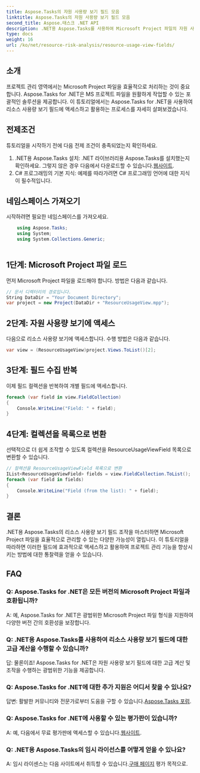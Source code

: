 ```yaml
---
title: Aspose.Tasks의 자원 사용량 보기 필드 모음
linktitle: Aspose.Tasks의 자원 사용량 보기 필드 모음
second_title: Aspose.태스크 .NET API
description: .NET용 Aspose.Tasks를 사용하여 Microsoft Project 파일의 자원 사용량 보기 필드에 효과적으로 액세스하고 조작하는 방법을 알아보세요.
type: docs
weight: 16
url: /ko/net/resource-risk-analysis/resource-usage-view-fields/
---
```

## 소개
프로젝트 관리 영역에서는 Microsoft Project 파일을 효율적으로 처리하는 것이 중요합니다. Aspose.Tasks for .NET은 MS 프로젝트 파일을 원활하게 작업할 수 있는 포괄적인 솔루션을 제공합니다. 이 튜토리얼에서는 Aspose.Tasks for .NET을 사용하여 리소스 사용량 보기 필드에 액세스하고 활용하는 프로세스를 자세히 살펴보겠습니다.
## 전제조건
튜토리얼을 시작하기 전에 다음 전제 조건이 충족되었는지 확인하세요.
1.  .NET용 Aspose.Tasks 설치: .NET 라이브러리용 Aspose.Tasks를 설치했는지 확인하세요. 그렇지 않은 경우 다음에서 다운로드할 수 있습니다.[웹사이트](https://releases.aspose.com/tasks/net/).
2. C# 프로그래밍의 기본 지식: 예제를 따라가려면 C# 프로그래밍 언어에 대한 지식이 필수적입니다.

## 네임스페이스 가져오기
시작하려면 필요한 네임스페이스를 가져오세요.
```csharp
    using Aspose.Tasks;
    using System;
    using System.Collections.Generic;
    
```

## 1단계: Microsoft Project 파일 로드
먼저 Microsoft Project 파일을 로드해야 합니다. 방법은 다음과 같습니다.
```csharp
// 문서 디렉터리의 경로입니다.
String DataDir = "Your Document Directory";
var project = new Project(DataDir + "ResourceUsageView.mpp");
```
## 2단계: 자원 사용량 보기에 액세스
다음으로 리소스 사용량 보기에 액세스합니다. 수행 방법은 다음과 같습니다.
```csharp
var view = (ResourceUsageView)project.Views.ToList()[2];
```
## 3단계: 필드 수집 반복
이제 필드 컬렉션을 반복하여 개별 필드에 액세스합니다.
```csharp
foreach (var field in view.FieldCollection)
{
    Console.WriteLine("Field: " + field);
}
```
## 4단계: 컬렉션을 목록으로 변환
선택적으로 더 쉽게 조작할 수 있도록 컬렉션을 ResourceUsageViewField 목록으로 변환할 수 있습니다.
```csharp
// 컬렉션을 ResourceUsageViewField 목록으로 변환
IList<ResourceUsageViewField> fields = view.FieldCollection.ToList();
foreach (var field in fields)
{
    Console.WriteLine("Field (from the list): " + field);
}
```

## 결론
.NET용 Aspose.Tasks의 리소스 사용량 보기 필드 조작을 마스터하면 Microsoft Project 파일을 효율적으로 관리할 수 있는 다양한 가능성이 열립니다. 이 튜토리얼을 따라하면 이러한 필드에 효과적으로 액세스하고 활용하여 프로젝트 관리 기능을 향상시키는 방법에 대한 통찰력을 얻을 수 있습니다.
## FAQ
### Q: Aspose.Tasks for .NET은 모든 버전의 Microsoft Project 파일과 호환됩니까?
A: 예, Aspose.Tasks for .NET은 광범위한 Microsoft Project 파일 형식을 지원하여 다양한 버전 간의 호환성을 보장합니다.
### Q: .NET용 Aspose.Tasks를 사용하여 리소스 사용량 보기 필드에 대한 고급 계산을 수행할 수 있습니까?
답: 물론이죠! Aspose.Tasks for .NET은 자원 사용량 보기 필드에 대한 고급 계산 및 조작을 수행하는 광범위한 기능을 제공합니다.
### Q: Aspose.Tasks for .NET에 대한 추가 지원은 어디서 찾을 수 있나요?
 답변: 활발한 커뮤니티와 전문가로부터 도움을 구할 수 있습니다.[Aspose.Tasks 포럼](https://forum.aspose.com/c/tasks/15).
### Q: Aspose.Tasks for .NET에 사용할 수 있는 평가판이 있습니까?
 A: 예, 다음에서 무료 평가판에 액세스할 수 있습니다.[웹사이트](https://releases.aspose.com/).
### Q: .NET용 Aspose.Tasks의 임시 라이선스를 어떻게 얻을 수 있나요?
 A: 임시 라이센스는 다음 사이트에서 취득할 수 있습니다.[구매 페이지](https://purchase.aspose.com/temporary-license/) 평가 목적으로.